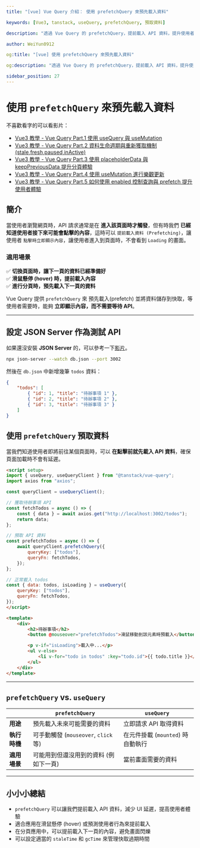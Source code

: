 ```yaml
---
title: "[vue] Vue Query 介紹： 使用 prefetchQuery 來預先載入資料"

keywords: [Vue3, tanstack, useQuery, prefetchQuery, 預取資料]

description: "透過 Vue Query 的 prefetchQuery，提前載入 API 資料，提升使用者體驗"

author: WeiYun0912

og:title: "[vue] 使用 prefetchQuery 來預先載入資料"

og:description: "透過 Vue Query 的 prefetchQuery，提前載入 API 資料，提升使用者體驗"

sidebar_position: 27
---
```


# 使用 `prefetchQuery` 來預先載入資料

不喜歡看字的可以看影片：

-   [Vue3 教學 - Vue Query Part.1 使用 useQuery 與 useMutation](https://www.youtube.com/watch?v=7MDI54nlEbc)
-   [Vue3 教學 - Vue Query Part.2 資料生命週期與重新獲取機制 (stale,fresh,paused,inActive)](https://www.youtube.com/watch?v=pxHSArLEvgs)
-   [Vue3 教學 - Vue Query Part.3 使用 placeholderData 與 keepPreviousData 提升分頁體驗](https://www.youtube.com/watch?v=skJWxXDljS0)
-   [Vue3 教學 - Vue Query Part.4 使用 useMutation 進行樂觀更新](https://www.youtube.com/watch?v=I-qGvLln-pg)
-   [Vue3 教學 - Vue Query Part.5 如何使用 enabled 控制查詢與 prefetch 提升使用者體驗](https://www.youtube.com/watch?v=8TpZAL-E6gs)

## **簡介**

當使用者瀏覽網頁時，API 請求通常是在 **進入該頁面時才觸發**，但有時我們 **已經知道使用者接下來可能會點擊的內容**，這時可以 `提前載入資料 (Prefetching)`，讓使用者 `點擊時立即顯示內容`，讓使用者進入到頁面時，不會看到 `Loading` 的畫面。

### **適用場景**

✅ **切換頁面時，讓下一頁的資料已經準備好**  
✅ **滑鼠懸停 (hover) 時，提前載入內容**  
✅ **進行分頁時，預先載入下一頁的資料**

Vue Query 提供 `prefetchQuery` 來 預先載入(prefetch) 並將資料儲存到快取，等使用者需要時，能夠 **立即顯示內容，而不需要等待 API**。

---

## **設定 JSON Server 作為測試 API**

如果還沒安裝 **JSON Server** 的，可以參考一下[影片](https://youtu.be/7MDI54nlEbc?si=KlXJvV4NCLtZkPJa&t=135)。

```bash
npx json-server --watch db.json --port 3002
```

然後在 `db.json` 中新增幾筆 `todos` 資料：

```json
{
    "todos": [
        { "id": 1, "title": "待辦事項 1" },
        { "id": 2, "title": "待辦事項 2" },
        { "id": 3, "title": "待辦事項 3" }
    ]
}
```

## **使用 `prefetchQuery` 預取資料**

當我們知道使用者即將前往某個頁面時，可以 **在點擊前就先載入 API 資料**，確保頁面加載時不會有延遲。

<!-- prettier-ignore -->
```html title='App.vue' showLineNumbers
<script setup>
import { useQuery, useQueryClient } from "@tanstack/vue-query";
import axios from "axios";

const queryClient = useQueryClient();

// 獲取待辦事項 API
const fetchTodos = async () => {
    const { data } = await axios.get("http://localhost:3002/todos");
    return data;
};

// 預取 API 資料
const prefetchTodos = async () => {
    await queryClient.prefetchQuery({
        queryKey: ["todos"],
        queryFn: fetchTodos,
    });
};

// 正常載入 todos
const { data: todos, isLoading } = useQuery({
    queryKey: ["todos"],
    queryFn: fetchTodos,
});
</script>

<template>
    <div>
        <h2>待辦事項</h2>
        <button @mouseover="prefetchTodos">滑鼠移動到該元素時預載入</button>

        <p v-if="isLoading">載入中...</p>
        <ul v-else>
            <li v-for="todo in todos" :key="todo.id">{{ todo.title }}</li>
        </ul>
    </div>
</template>
```

---

## **`prefetchQuery` vs. `useQuery`**

|              | `prefetchQuery`                       | `useQuery`                        |
| ------------ | ------------------------------------- | --------------------------------- |
| **用途**     | 預先載入未來可能需要的資料            | 立即請求 API 取得資料             |
| **執行時機** | 可手動觸發 (`mouseover`, `click` 等)  | 在元件掛載 (`mounted`) 時自動執行 |
| **適用場景** | 可能用到但還沒用到的資料 (例如下一頁) | 當前畫面需要的資料                |

---

## **小小小總結**

-   `prefetchQuery` 可以讓我們提前載入 API 資料，減少 UI 延遲，提高使用者體驗
-   適合應用在滑鼠懸停 (hover) 或預測使用者行為來提前載入
-   在分頁應用中，可以提前載入下一頁的內容，避免畫面閃爍
-   可以設定適當的 `staleTime` 和 `gcTime` 來管理快取過期時間
